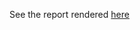 See the report rendered [here](https://carpentries.github.io/public-survey-info/blob/master/documents/reports/Software-Carpentry-Reports/SWC-post-workshop-results-markdown.html)
